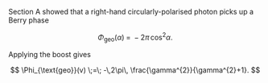 Section A showed that a right-hand circularly-polarised photon picks up a Berry phase

$$
\Phi_{\text{geo}}(\alpha) \;=\; -2\pi\,\cos^{2}\alpha .
$$

Applying the boost gives

$$
\Phi_{\text{geo}}(v)
      \;=\;
      -\,2\pi\,
      \frac{\gamma^{2}}{\gamma^{2}+1}.
$$